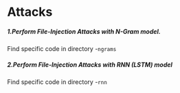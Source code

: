 # Attacks

##### 1.Perform File-Injection Attacks with N-Gram model.

Find specific code in directory -`ngrams`

##### 2.Perform File-Injection Attacks with RNN (LSTM) model

Find specific code in directory -`rnn`
